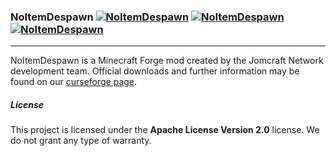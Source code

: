 ### NoItemDespawn [![NoItemDespawn](https://github.com/Jomcraft-Network/NoItemDespawn/actions/workflows/build.yml/badge.svg?branch=1.19.x)](https://github.com/Jomcraft-Network/NoItemDespawn/actions/workflows/build.yml) [![NoItemDespawn](http://cf.way2muchnoise.eu/285764.svg)](https://www.curseforge.com/minecraft/mc-mods/noitemdespawn) [![NoItemDespawn](http://cf.way2muchnoise.eu/versions/285764.svg)](https://www.curseforge.com/minecraft/mc-mods/noitemdespawn)

---

NoItemDespawn is a Minecraft Forge mod created by the Jomcraft Network development team. Official downloads and further information may be found on our [curseforge page](https://www.curseforge.com/minecraft/mc-mods/noitemdespawn).

##### License

This project is licensed under the **Apache License Version 2.0** license. We do not grant any type of warranty.
